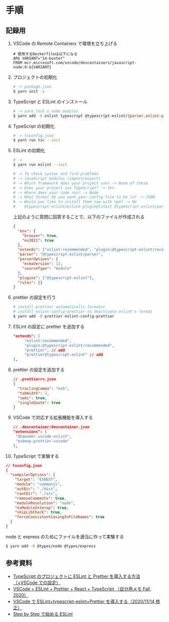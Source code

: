 # 手順

## 記録用

1. VSCode の Remote Containers で環境を立ち上げる

   ```docker
   # 使用するDockerfileは以下になる
   ARG VARIANT="14-buster"
   FROM mcr.microsoft.com/vscode/devcontainers/javascript-node:0-${VARIANT}
   ```

2. プロジェクトの初期化

   ```bash
   # -> package.json
   $ yarn init -y
   ```

3. TypeScript と ESLint のインストール

   ```bash
   # -> yarn.lock & node_modules
   $ yarn add -D eslint typescript @typescript-eslint/{parser,eslint-plugin}
   ```

4. TypeScript の初期化

   ```bash
   # -> tsconfig.json
   $ yarn run tsc --init
   ```

5. ESLint の初期化

   ```bash
   # ->
   $ yarn run eslint --init

   # -> To check syntax and find problems
   # -> JavaScript modules (import/export)
   # -> Which framework does your project use? -> None of these
   # -> Does your project use TypeScript? -> Yes
   # -> Where does your code run? -> Node
   # -> What format do you want your config file to be in? -> JSON
   # -> Would you like to install them now with npm? -> No
   #    @typescript-eslint/eslint-plugin@latest @typescript-eslint/parser@latest
   ```

   上記のように質問に回答することで、以下のファイルが作成される

   ```json
   {
     "env": {
       "browser": true,
       "es2021": true
     },
     "extends": ["eslint:recommended", "plugin:@typescript-eslint/recommended"],
     "parser": "@typescript-eslint/parser",
     "parserOptions": {
       "ecmaVersion": 12,
       "sourceType": "module"
     },
     "plugins": ["@typescript-eslint"],
     "rules": {}
   }
   ```

6. prettier の設定を行う

   ```bash
   # install prettier automatically formator
   # install eslint-config-prettier to deactivate eslint's format
   $ yarn add -D prettier eslint-config-prettier
   ```

7. ESLint の設定に prettier を追加する

   ```json
   "extends": [
        "eslint:recommended",
        "plugin:@typescript-eslint/recommended",
        "prettier", // add
        "prettier@typescript-eslint" // add
   ],
   ```

8. prettier の設定を追加する

   ```json
   // .prettierrc.json
   {
     "trailingComma": "es5",
     "tabWidth": 2,
     "semi": true,
     "singleQuote": true
   }
   ```

9. VSCode で対応する拡張機能を導入する

   ```json
   // .devcontainer/devcontainer.json
   "extensions": [
   	"dbaeumer.vscode-eslint",
   	"esbenp.prettier-vscode"
   ],
   ```

10. TypeScript で実験する

```json
// tsconfig.json
{
  "compilerOptions": {
    "target": "ESNEXT",
    "module": "commonjs",
    "outDir": "./dist",
    "rootDir": "./src",
    "removeComments": true,
    "moduleResolution": "node",
    "esModuleInterop": true,
    "skipLibCheck": true,
    "forceConsistentCasingInFileNames": true
  }
}
```

node と express のためにファイルを適当に作って実験する

```bash
$ yarn add -D @types/node @types/express
```

## 参考資料

- [TypeScript のプロジェクトに ESLint と Prettier を導入する方法（+VSCode での設定）](https://qiita.com/yuma-ito-bd/items/cca7490fd7e300bbf169)
- [VSCode + ESLint + Prettier + React + TypeScript （自分用メモ Fall, 2020）](https://qiita.com/sprout2000/items/ee4fc97f83f45ba1d227)
- [VSCode で ESLint+typescript-eslint+Prettier を導入する（2020/11/14 修正）](https://qiita.com/madono/items/a134e904e891c5cb1d20)
- [Step by Step で始める ESLint](https://qiita.com/howdy39/items/6e2c75861bc5a14b2acf)
